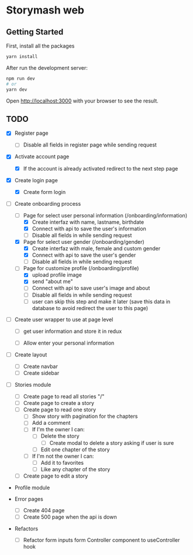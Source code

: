 # Storymash web

## Getting Started

First, install all the packages

```bash
yarn install
```

After run the development server:

```bash
npm run dev
# or
yarn dev
```

Open [http://localhost:3000](http://localhost:3000) with your browser to see the result.

## TODO

- [x] Register page

  - [ ] Disable all fields in register page while sending request

- [x] Activate account page

  - [x] If the account is already activated redirect to the next step page

- [x] Create login page

  - [x] Create form login

- [ ] Create onboarding process

  - [ ] Page for select user personal information (/onboarding/information)
    - [x] Create interfaz with name, lastname, birthdate
    - [x] Connect with api to save the user's information
    - [ ] Disable all fields in while sending request
  - [x] Page for select user gender (/onboarding/gender)
    - [x] Create interfaz with male, female and custom gender
    - [x] Connect with api to save the user's gender
    - [ ] Disable all fields in while sending request
  - [ ] Page for customize profile (/onboarding/profile)
    - [x] upload profile image
    - [x] send "about me"
    - [ ] Connect with api to save user's image and about
    - [ ] Disable all fields in while sending request
    - [ ] user can skip this step and make it later (save this data in database to avoid redirect the user to this page)

- [ ] Create user wrapper to use at page level

  - [ ] get user information and store it in redux

  - [ ] Allow enter your personal information

- [ ] Create layout

  - [ ] Create navbar
  - [ ] Create sidebar

- [ ] Stories module

  - [ ] Create page to read all stories "/"
  - [ ] Create page to create a story
  - [ ] Create page to read one story
    - [ ] Show story with pagination for the chapters
    - [ ] Add a comment
    - [ ] If I'm the owner I can:
      - [ ] Delete the story
        - [ ] Create modal to delete a story asking if user is sure
      - [ ] Edit one chapter of the story
    - [ ] If I'm not the owner I can:
      - [ ] Add it to favorites
      - [ ] Like any chapter of the story
  - [ ] Create page to edit a story

- Profile module

- Error pages

  - [ ] Create 404 page
  - [ ] Create 500 page when the api is down

- Refactors
  - [ ] Refactor form inputs form Controller component to useController hook
